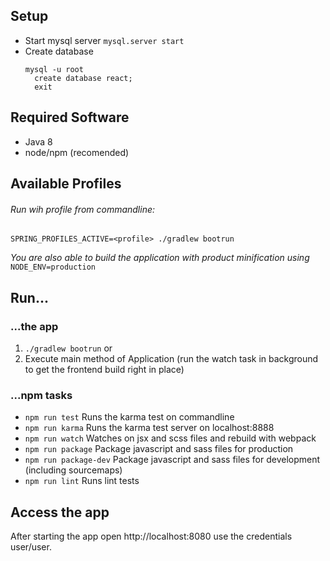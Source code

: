 


## Setup

* Start mysql server `mysql.server start`
* Create database
  ```
  mysql -u root
    create database react;
    exit
  ```

## Required Software
* Java 8
* node/npm (recomended)

## Available Profiles

###### Run wih profile from commandline:
`SPRING_PROFILES_ACTIVE=<profile> ./gradlew bootrun`

_You are also able to build the application with product minification using_
`NODE_ENV=production`

## Run...

### ...the app
1. `./gradlew bootrun` or
2. Execute main method of Application (run the watch task in background to get the frontend build right in place)

### ...npm tasks
* `npm run test`
    Runs the karma test on commandline
* `npm run karma`
    Runs the karma test server on localhost:8888
* `npm run watch`
    Watches on jsx and scss files and rebuild with webpack
* `npm run package`
    Package javascript and sass files for production
* `npm run package-dev`
    Package javascript and sass files for development (including sourcemaps)
* `npm run lint`
    Runs lint tests

## Access the app
After starting the app open http://localhost:8080 use the credentials user/user.

